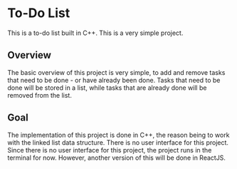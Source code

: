 # To-Do List
This is a to-do list built in C++. This is a very simple project.

## Overview
The basic overview of this project is very simple, to add and remove tasks that need to be done - or have already been done. Tasks that need to be done will be stored in a list, while tasks that are already done will be removed from the list.

## Goal
The implementation of this project is done in C++, the reason being to work with the linked list data structure. There is no user interface for this project. Since there is no user interface for this project, the project runs in the terminal for now. However, another version of this will be done in ReactJS. 